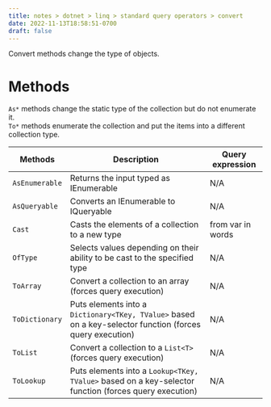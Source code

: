 ```yaml
---
title: notes > dotnet > linq > standard query operators > convert
date: 2022-11-13T18:58:51-0700
draft: false
---
```

Convert methods change the type of objects.

# Methods
`As*` methods change the static type of the collection but do not enumerate it.  
`To*` methods enumerate the collection and put the items into a different collection type.

| Methods        | Description                                                                                               | Query expression         |
| -------------- | --------------------------------------------------------------------------------------------------------- | ------------------------ |
| `AsEnumerable` | Returns the input typed as IEnumerable<T>                                                                 | N/A                      |
| `AsQueryable`  | Converts an IEnumerable to IQueryable                                                                     | N/A                      |
| `Cast`         | Casts the elements of a collection to a new type                                                          | from <type> var in words |
| `OfType`       | Selects values depending on their ability to be cast to the specified type                                | N/A                      |
| `ToArray`      | Convert a collection to an array (forces query execution)                                                 | N/A                      |
| `ToDictionary` | Puts elements into a `Dictionary<TKey, TValue>` based on a key-selector function (forces query execution) | N/A                      |
| `ToList`       | Convert a collection to a `List<T>` (forces query execution)                                              | N/A                      |
| `ToLookup`     | Puts elements into a `Lookup<TKey, TValue>` based on a key-selector function (forces query execution)     | N/A                      |

